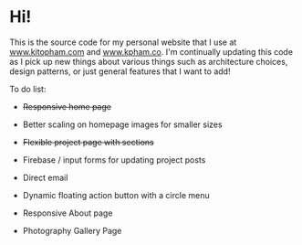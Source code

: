 # Hi!
This is the source code for my personal website that I use at www.kitopham.com and www.kpham.co.
I'm continually updating this code as I pick up new things about various things such as architecture choices,
design patterns, or just general features that I want to add!

To do list:
- ~~Responsive home page~~
- Better scaling on homepage images for smaller sizes

- ~~Flexible project page with sections~~
- Firebase / input forms for updating project posts
- Direct email
- Dynamic floating action button with a circle menu
- Responsive About page
- Photography Gallery Page